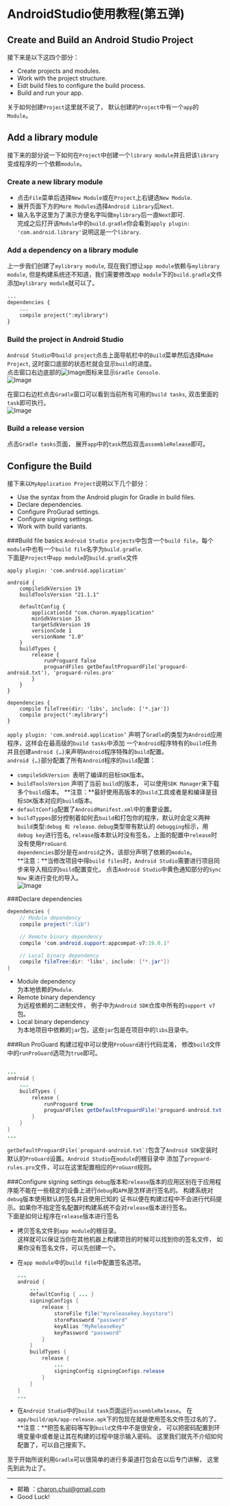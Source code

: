 AndroidStudio使用教程(第五弹)
===

Create and Build an Android Studio Project
---

接下来是以下这四个部分：     
- Create projects and modules.
- Work with the project structure.
- Eidt build files to configure the build process.
- Build and run your app. 

关于如何创建`Project`这里就不说了， 默认创建的`Project`中有一个`app`的`Module`。

Add a library module
---

接下来的部分说一下如何在`Project`中创建一个`library module`并且把该`library`变成程序的一个依赖`module`。

### Create a new library module

- 点击`File`菜单后选择`New Module`或在`Project`上右键选`New Module`.     
- 展开页面下方的`More Modules`选择`Android Library`后`Next`.      
- 输入名字这里为了演示方便名字叫做`mylibrary`后一直`Next`即可.      
完成之后打开该`Module`中的`build.gradle`你会看到`apply plugin: 'com.android.library'`说明这是一个`library`.    

### Add a dependency on a library module   
上一步我们创建了`mylibrary module`, 现在我们想让`app module`依赖与`mylibrary module`, 但是构建系统还不知道，我们需要修改`app module`下的`build.gradle`文件添加`mylibrary module`就可以了。 

```xml
...
dependencies {
    ...
    compile project(":mylibrary")
}
```

### Build the project in Android Studio
`Android Studio`中`build project`点击上面导航栏中的`Build`菜单然后选择`Make Project`, 这时窗口底部的状态栏就会显示`build`的进度。       
点击窗口右边底部的![Image](https://raw.githubusercontent.com/CharonChui/Pictures/master/AndroidStudio_5_2.png?raw=true)图标来显示`Gradle Console`.      
![Image](https://raw.githubusercontent.com/CharonChui/Pictures/master/AndroidStudio_5_3.png?raw=true)

在窗口右边栏点击`Gradle`窗口可以看到当前所有可用的`build tasks`, 双击里面的`task`即可执行。      
![Image](https://raw.githubusercontent.com/CharonChui/Pictures/master/AndroidStudio_5_4.png?raw=true)

### Build a release version
点击`Gradle tasks`页面， 展开`app`中的`task`然后双击`assembleRelease`即可。 

Configure the Build
---

接下来以`MyApplication Project`说明以下几个部分：     
- Use the syntax from the Android plugin for Gradle in build files.
- Declare dependencies.
- Configure ProGurad settings. 
- Configure signing settings.
- Work with build variants. 

###Build file basics
`Android Studio projects`中包含一个`build file`，每个`module`中也有一个`build file`名字为`build.gradle`.  
下面是`Project`中`app module`的`build.gradle`文件      
```
apply plugin: 'com.android.application'

android {
    compileSdkVersion 19
    buildToolsVersion "21.1.1"

    defaultConfig {
        applicationId "com.charon.myapplication"
        minSdkVersion 15
        targetSdkVersion 19
        versionCode 1
        versionName "1.0"
    }
    buildTypes {
        release {
            runProguard false
            proguardFiles getDefaultProguardFile('proguard-android.txt'), 'proguard-rules.pro'
        }
    }
}

dependencies {
    compile fileTree(dir: 'libs', include: ['*.jar'])
    compile project(":mylibrary")
}

```
```apply plugin: 'com.android.application’```  声明了`Gradle`的类型为`Android`应用程序，这样会在最高级的`build tasks`中添加
一个`Android`程序特有的`build`任务并且创建`android {…}`来声明`Android`程序特殊的`build`配置。      
`android {…}`部分配置了所有`Android`程序的`build`配置：     
- `compileSdkVersion `表明了编译的目标`SDK`版本。
- `buildToolsVersion` 声明了当前 `build`的版本， 可以使用`SDK Manager`来下载多个`build`版本。 
    **注意：**最好使用高版本的`build`工具或者是和编译是目标`SDK`版本对应的`build`版本。 
- `defaultConfig`配置了`AndroidManifest.xml`中的重要设置。
- `buildTyppes`部分控制着如何去`build`和打包你的程序，默认时会定义两种`build`类型:`debug 和 release`. `debug`类型带有默认的
`debugging`标示，用`debug key`进行签名, `release`版本默认时没有签名，上面的配置中`release`时没有使用`ProGuard`.      
`dependencies`部分是在`android`之外，该部分声明了依赖的`module`。     
**注意：**当修改项目中得`build files`时，`Android Studio`需要进行项目同步来导入相应的`build`配置变化， 点击`Android Studio`中黄色通知部分的`Sync Now`
来进行变化的导入。               
![Image](https://raw.githubusercontent.com/CharonChui/Pictures/master/AndroidStudio_5_5.png?raw=true)     

###Declare dependencies
```java
dependencies {
    // Module dependency
    compile project(":lib")

    // Remote binary dependency
    compile 'com.android.support:appcompat-v7:19.0.1'

    // Local binary dependency
    compile fileTree(dir: 'libs', include: ['*.jar'])
}
```
- Module dependency     
    为本地依赖的`Module`. 
- Remote binary dependency    
    为远程依赖的二进制文件， 例子中为`Android SDK`仓库中所有的`support v7`包。    
- Local binary dependency     
    为本地项目中依赖的`jar`包，这些`jar`包是在项目中的`libs`目录中。    

###Run ProGuard
构建过程中可以使用`ProGuard`进行代码混淆， 修改`build`文件中的`runProGuard`选项为`true`即可。   
```java

...
android {
    ...
    buildTypes {
        release {
            runProguard true
            proguardFiles getDefaultProguardFile('proguard-android.txt'), 'proguard-rules.pro'
        }
    }
}
...
```
```getDefaultProguardFile(`proguard-android.txt`)```包含了`Android SDK`安装时默认的`ProGuard`设置。`Android Studio`在`module`的根目录中
添加了`proguard-rules.pro`文件，可以在这里配置相应的`ProGuard`规则。     


###Configure signing settings 
`debug`版本和`release`版本的应用区别在于应用程序能不能在一些稳定的设备上进行`debug`和`APK`是怎样进行签名的。 构建系统对`debug`版本使用默认的签名并且使用已知的
证书以便在构建过程中不会进行代码提示。如果你不指定签名配置时构建系统不会对`release`版本进行签名。   
下面是如何让程序在`release`版本进行签名      
- 拷贝签名文件到`app module`的根目录。     
    这样就可以保证当你在其他机器上构建项目的时候可以找到你的签名文件， 如果你没有签名文件，可以先创建一个。    
- 在`app module`中的`build file`中配置签名选项。     
    ```java
    ...
    android {
        ...
        defaultConfig { ... }
        signingConfigs {
            release {
                storeFile file("myreleasekey.keystore")
                storePassword "password"
                keyAlias "MyReleaseKey"
                keyPassword "password"
            }
        }
        buildTypes {
            release {
                ...
                signingConfig signingConfigs.release
            }
        }
    }
    ... 
    ```   

- 在`Android Studio`中的`build task`页面运行`assembleRelease`。 
在`app/build/apk/app-release.apk`下的包现在就是使用签名文件签过名的了。     
**注意：**把签名密码等写到`build`文件中不是很安全， 可以把密码配置到环境变量中或者是让其在构建的过程中提示输入密码。 这里我们就先不介绍如何配置了，可以自己搜索下。    

至于开始所说利用`Gradle`可以很简单的进行多渠道打包会在以后专门讲解， 这里先到此为止了。 	
	                  
		
---

- 邮箱 ：charon.chui@gmail.com  
- Good Luck! 